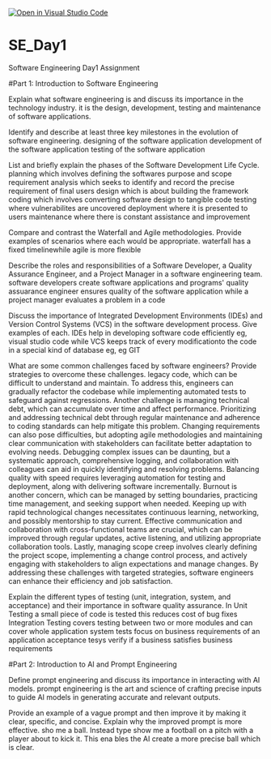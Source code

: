 [![Open in Visual Studio Code](https://classroom.github.com/assets/open-in-vscode-2e0aaae1b6195c2367325f4f02e2d04e9abb55f0b24a779b69b11b9e10269abc.svg)](https://classroom.github.com/online_ide?assignment_repo_id=15567642&assignment_repo_type=AssignmentRepo)
# SE_Day1
Software Engineering Day1 Assignment

#Part 1: Introduction to Software Engineering

Explain what software engineering is and discuss its importance in the technology industry.
it is the design, development, testing and maintenance of software applications.

Identify and describe at least three key milestones in the evolution of software engineering.
designing of the software application
development of the software application
testing of the software application

List and briefly explain the phases of the Software Development Life Cycle.
planning which involves defining the softwares purpose and scope
requirement analysis which seeks to identify and record the precise requirement of final users
design which is about building the framework
coding which involves converting software design to tangible code
testing where vulnerabilites are uncovered
deployment where it is presented to users
maintenance where there is constant assistance and improvement

Compare and contrast the Waterfall and Agile methodologies. Provide examples of scenarios where each would be appropriate.
waterfall has a fixed timelinewhile agile is more flexible

Describe the roles and responsibilities of a Software Developer, a Quality Assurance Engineer, and a Project Manager in a software engineering team.
software developers create software applications and programs' quality assuarance engineer ensures quality of the software application while a project manager evaluates a problem in a code

Discuss the importance of Integrated Development Environments (IDEs) and Version Control Systems (VCS) in the software development process. Give examples of each.
IDEs help in developing software code efficiently eg, visual studio code while VCS keeps track of every modificationto the code in a special kind of database eg, eg GIT

What are some common challenges faced by software engineers? Provide strategies to overcome these challenges.
legacy code, which can be difficult to understand and maintain. To address this, engineers can gradually refactor the codebase while implementing automated tests to safeguard against regressions.
Another challenge is managing technical debt, which can accumulate over time and affect performance. Prioritizing and addressing technical debt through regular maintenance and adherence to coding standards can help mitigate this problem. Changing requirements can also pose difficulties, but adopting agile methodologies and maintaining clear communication with stakeholders can facilitate better adaptation to evolving needs. 
Debugging complex issues can be daunting, but a systematic approach, comprehensive logging, and collaboration with colleagues can aid in quickly identifying and resolving problems. 
Balancing quality with speed requires leveraging automation for testing and deployment, along with delivering software incrementally. Burnout is another concern, which can be managed by setting boundaries, practicing time management, and seeking support when needed. 
Keeping up with rapid technological changes necessitates continuous learning, networking, and possibly mentorship to stay current. Effective communication and collaboration with cross-functional teams are crucial, which can be improved through regular updates, active listening, and utilizing appropriate collaboration tools.
Lastly, managing scope creep involves clearly defining the project scope, implementing a change control process, and actively engaging with stakeholders to align expectations and manage changes. By addressing these challenges with targeted strategies, software engineers can enhance their efficiency and job satisfaction.

Explain the different types of testing (unit, integration, system, and acceptance) and their importance in software quality assurance.
In Unit Testing a small piece of code is tested this reduces cost of bug fixes
Integration Testing covers testing between two or more modules and can cover whole application
system tests focus on business requirements of an application
acceptance tesys verify if a business satisfies business requirements

#Part 2: Introduction to AI and Prompt Engineering


Define prompt engineering and discuss its importance in interacting with AI models.
prompt engineering is the art and science of crafting precise inputs to guide AI models in generating accurate and relevant outputs.

Provide an example of a vague prompt and then improve it by making it clear, specific, and concise. Explain why the improved prompt is more effective.
sho me a ball. Instead type show me a football on a pitch with a player about to kick it. 
This ena bles the AI create a more precise ball which is clear.
